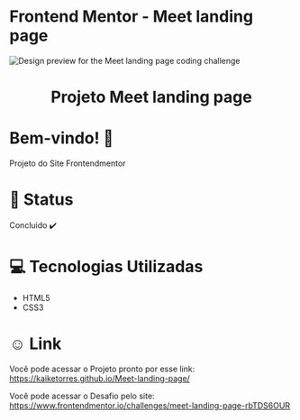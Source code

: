# Frontend Mentor - Meet landing page

![Design preview for the Meet landing page coding challenge](./preview.jpg)

<div align="center">
<h1>Projeto Meet landing page</h1>
</div>

# Bem-vindo! 👋 <a name="id01"></a>
Projeto do Site Frontendmentor

# &#x1F680; Status
Concluido ✔️


# &#x1F4BB; Tecnologias Utilizadas

<ul>
  <li>HTML5</li>
  <li>CSS3</li>
</ul>

# &#X263A; Link
Você pode acessar o Projeto pronto por esse link: https://kaiketorres.github.io/Meet-landing-page/

Você pode acessar o Desafio pelo site: https://www.frontendmentor.io/challenges/meet-landing-page-rbTDS6OUR
